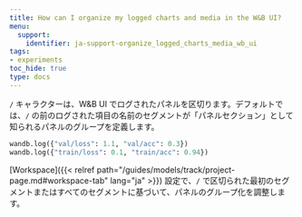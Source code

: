 ```yaml
---
title: How can I organize my logged charts and media in the W&B UI?
menu:
  support:
    identifier: ja-support-organize_logged_charts_media_wb_ui
tags:
- experiments
toc_hide: true
type: docs
---
```


`/` キャラクターは、W&B UI でログされたパネルを区切ります。デフォルトでは、`/` の前のログされた項目の名前のセグメントが「パネルセクション」として知られるパネルのグループを定義します。

```python
wandb.log({"val/loss": 1.1, "val/acc": 0.3})
wandb.log({"train/loss": 0.1, "train/acc": 0.94})
```

[Workspace]({{< relref path="/guides/models/track/project-page.md#workspace-tab" lang="ja" >}}) 設定で、`/` で区切られた最初のセグメントまたはすべてのセグメントに基づいて、パネルのグループ化を調整します。